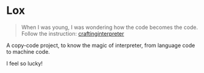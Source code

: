 # Lox

> When I was young, I was wondering how the code becomes the code. Follow the instruction: [craftinginterpreter](http://www.craftinginterpreters.com/)

A copy-code project, to know the magic of interpreter, from language code to machine code.

I feel so lucky!
